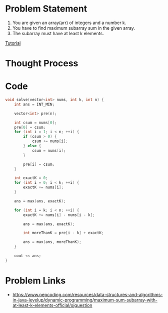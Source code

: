 # Problem Statement
1. You are given an array(arr) of integers and a number k.
2. You have to find maximum subarray sum in the given array.
3. The subarray must have at least k elements.

[Tutorial](https://www.youtube.com/watch?v=OodoQ95se20&list=PL-Jc9J83PIiEZvXCn-c5UIBvfT8dA-8EG&index=48)

# Thought Process

# Code
```cpp
void solve(vector<int> nums, int k, int n) {
    int ans = INT_MIN;

    vector<int> pre(n);

    int csum = nums[0];
    pre[0] = csum;
    for (int i = 1; i < n; ++i) {
        if (csum > 0) {
            csum += nums[i];
        } else {
            csum = nums[i];
        }

        pre[i] = csum;
    }

    int exactK = 0;
    for (int i = 0; i < k; ++i) {
        exactK += nums[i];
    }

    ans = max(ans, exactK);

    for (int i = k; i < n; ++i) {
        exactK += nums[i] - nums[i - k];

        ans = max(ans, exactK);

        int moreThanK = pre[i - k] + exactK;

        ans = max(ans, moreThanK);
    }

    cout << ans;
}
```

# Problem Links
- https://www.pepcoding.com/resources/data-structures-and-algorithms-in-java-levelup/dynamic-programming/maximum-sum-subarray-with-at-least-k-elements-official/ojquestion
